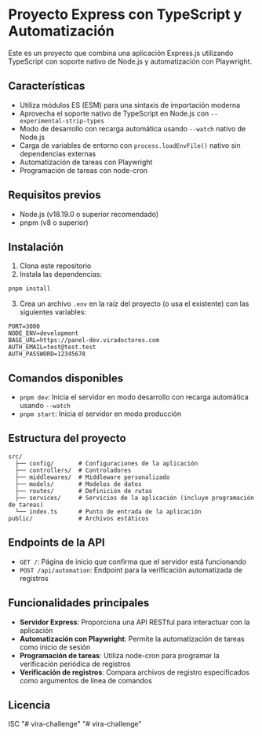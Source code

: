 # Proyecto Express con TypeScript y Automatización

Este es un proyecto que combina una aplicación Express.js utilizando TypeScript con soporte nativo de Node.js y automatización con Playwright.

## Características

- Utiliza módulos ES (ESM) para una sintaxis de importación moderna
- Aprovecha el soporte nativo de TypeScript en Node.js con `--experimental-strip-types`
- Modo de desarrollo con recarga automática usando `--watch` nativo de Node.js
- Carga de variables de entorno con `process.loadEnvFile()` nativo sin dependencias externas
- Automatización de tareas con Playwright
- Programación de tareas con node-cron

## Requisitos previos

- Node.js (v18.19.0 o superior recomendado)
- pnpm (v8 o superior)

## Instalación

1. Clona este repositorio
2. Instala las dependencias:

```bash
pnpm install
```

3. Crea un archivo `.env` en la raíz del proyecto (o usa el existente) con las siguientes variables:

```
PORT=3000
NODE_ENV=development
BASE_URL=https://panel-dev.viradoctores.com
AUTH_EMAIL=test@test.test
AUTH_PASSWORD=12345678
```

## Comandos disponibles

- `pnpm dev`: Inicia el servidor en modo desarrollo con recarga automática usando `--watch`
- `pnpm start`: Inicia el servidor en modo producción

## Estructura del proyecto

```
src/
  ├── config/       # Configuraciones de la aplicación
  ├── controllers/  # Controladores
  ├── middlewares/  # Middleware personalizado
  ├── models/       # Modelos de datos
  ├── routes/       # Definición de rutas
  ├── services/     # Servicios de la aplicación (incluye programación de tareas)
  └── index.ts      # Punto de entrada de la aplicación
public/             # Archivos estáticos
```

## Endpoints de la API

- `GET /`: Página de inicio que confirma que el servidor está funcionando
- `POST /api/automation`: Endpoint para la verificación automatizada de registros

## Funcionalidades principales

- **Servidor Express**: Proporciona una API RESTful para interactuar con la aplicación
- **Automatización con Playwright**: Permite la automatización de tareas como inicio de sesión
- **Programación de tareas**: Utiliza node-cron para programar la verificación periódica de registros
- **Verificación de registros**: Compara archivos de registro especificados como argumentos de línea de comandos

## Licencia

ISC "# vira-challenge" 
"# vira-challenge" 
